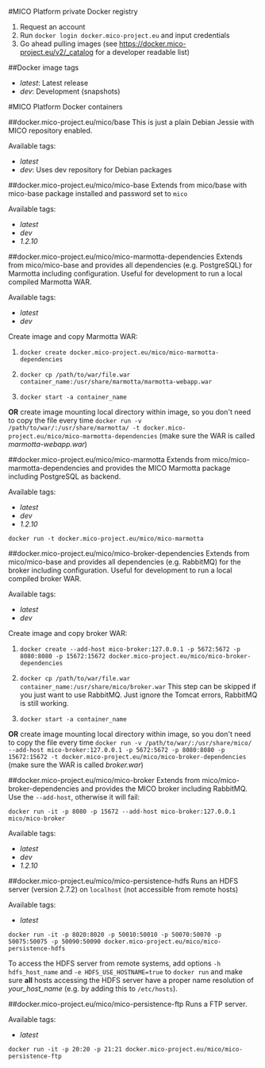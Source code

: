 #MICO Platform private Docker registry
1. Request an account
2. Run `docker login docker.mico-project.eu` and input credentials
3. Go ahead pulling images (see https://docker.mico-project.eu/v2/_catalog for a developer readable list)

##Docker image tags
* *latest*: Latest release
* *dev*: Development (snapshots)

#MICO Platform Docker containers

##docker.mico-project.eu/mico/base
This is just a plain Debian Jessie with MICO repository enabled.

Available tags:

* *latest*
* *dev*: Uses dev repository for Debian packages

##docker.mico-project.eu/mico/mico-base
Extends from mico/base with mico-base package installed and password set to `mico`

Available tags:

* *latest*
* *dev*
* *1.2.10*

##docker.mico-project.eu/mico/mico-marmotta-dependencies
Extends from mico/mico-base and provides all dependencies (e.g. PostgreSQL) for Marmotta including configuration. Useful for development to run a local compiled Marmotta WAR.

Available tags:

* *latest*
* *dev*

Create image and copy Marmotta WAR:

1. `docker create docker.mico-project.eu/mico/mico-marmotta-dependencies`

2. `docker cp /path/to/war/file.war container_name:/usr/share/marmotta/marmotta-webapp.war`

3. `docker start -a container_name`

**OR** create image mounting local directory within image, so you don't need to copy the file every time
`docker run -v /path/to/war/:/usr/share/marmotta/ -t docker.mico-project.eu/mico/mico-marmotta-dependencies` (make sure the WAR is called *marmotta-webapp.war*)

##docker.mico-project.eu/mico/mico-marmotta
Extends from mico/mico-marmotta-dependencies and provides the MICO Marmotta package including PostgreSQL as backend.

Available tags:

* *latest*
* *dev*
* *1.2.10*

`docker run -t docker.mico-project.eu/mico/mico-marmotta`

##docker.mico-project.eu/mico/mico-broker-dependencies
Extends from mico/mico-base and provides all dependencies (e.g. RabbitMQ) for the broker including configuration. Useful for development to run a local compiled broker WAR.

Available tags:

* *latest*
* *dev*

Create image and copy broker WAR:

1. `docker create --add-host mico-broker:127.0.0.1 -p 5672:5672 -p 8080:8080 -p 15672:15672 docker.mico-project.eu/mico/mico-broker-dependencies`

2. `docker cp /path/to/war/file.war container_name:/usr/share/mico/broker.war` This step can be skipped if you just want to use RabbitMQ. Just ignore the Tomcat errors, RabbitMQ is still working.

3. `docker start -a container_name`

**OR** create image mounting local directory within image, so you don't need to copy the file every time
`docker run -v /path/to/war/:/usr/share/mico/ --add-host mico-broker:127.0.0.1 -p 5672:5672 -p 8080:8080 -p 15672:15672 -t docker.mico-project.eu/mico/mico-broker-dependencies` (make sure the WAR is called *broker.war*)

##docker.mico-project.eu/mico/mico-broker
Extends from mico/mico-broker-dependencies and provides the MICO broker including RabbitMQ. Use the `--add-host`, otherwise it will fail:

`docker run -it -p 8080 -p 15672 --add-host mico-broker:127.0.0.1 mico/mico-broker`

Available tags:

* *latest*
* *dev*
* *1.2.10*

##docker.mico-project.eu/mico/mico-persistence-hdfs
Runs an HDFS server (version 2.7.2) on `localhost` (not accessible from remote hosts)

Available tags:

* *latest*

`docker run -it -p 8020:8020 -p 50010:50010 -p 50070:50070 -p 50075:50075 -p 50090:50090 docker.mico-project.eu/mico/mico-persistence-hdfs`

To access the HDFS server from remote systems, add options `-h hdfs_host_name` and `-e HDFS_USE_HOSTNAME=true` to `docker run` and make sure **all** hosts accessing the HDFS server have a proper name resolution of *your_host_name* (e.g. by adding this to `/etc/hosts`).

##docker.mico-project.eu/mico/mico-persistence-ftp
Runs a FTP server.

Available tags:

* *latest*

`docker run -it -p 20:20 -p 21:21 docker.mico-project.eu/mico/mico-persistence-ftp`
